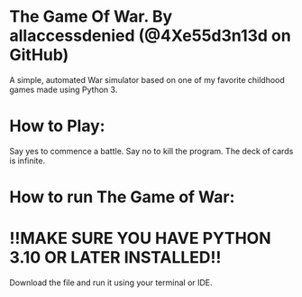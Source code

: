 # The Game Of War. By allaccessdenied (@4Xe55d3n13d on GitHub)
A simple, automated War simulator based on one of my favorite childhood games made using Python 3.
# 
# How to Play:
Say yes to commence a battle. Say no to kill the program. The deck of cards is infinite.
# 
# How to run The Game of War:
# !!MAKE SURE YOU HAVE PYTHON 3.10 OR LATER INSTALLED!!
Download the file and run it using your terminal or IDE.
